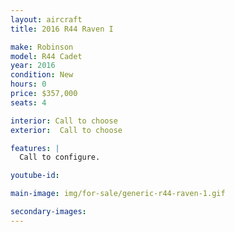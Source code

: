 ```yaml
---
layout: aircraft
title: 2016 R44 Raven I

make: Robinson
model: R44 Cadet
year: 2016
condition: New
hours: 0
price: $357,000
seats: 4

interior: Call to choose
exterior:  Call to choose

features: |
  Call to configure.

youtube-id:

main-image: img/for-sale/generic-r44-raven-1.gif

secondary-images:
---
```

